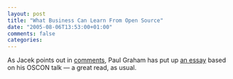 ```yaml
---
layout: post
title: "What Business Can Learn From Open Source"
date: "2005-08-06T13:53:00+01:00"
comments: false
categories: 
---
```


<p>As Jacek points out in <a href="/blog/st/2005/08/03/meetings_count_for_work_just.html%23comments">comments</a>, Paul Graham has put up <a href="http://www.paulgraham.com/opensource.html">an essay</a> based on his OSCON talk &#8212; a great read, as usual.</p>


